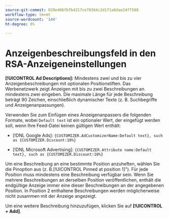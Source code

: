 ```yaml
---
source-git-commit: 029e406fbfb4217ce78364c2d1f1a6dae24ff588
workflow-type: tm+mt
source-wordcount: '144'
ht-degree: 0%

---
```

# Anzeigenbeschreibungsfeld in den RSA-Anzeigeneinstellungen

**[!UICONTROL Ad Descriptions]:** Mindestens zwei und bis zu vier Anzeigenbeschreibungen mit optionalen Positionstiften. Das Werbenetzwerk zeigt Anzeigen mit bis zu zwei Beschreibungen an. mindestens zwei eingeben. Die maximale Länge für jede Beschreibung beträgt 90 Zeichen, einschließlich dynamischer Texte (z. B. Suchbegriffe und Anzeigenanpassungen).

Verwenden Sie zum Einfügen eines Anzeigenanpassers die folgenden Formate, wobei `Default text` ist ein optionaler Wert, der eingefügt werden soll, wenn Ihre Feed-Datei keinen gültigen Wert enthält:

* [!DNL Google Ads]: `{CUSTOMIZER.AdCustomizerName:Default text}, such as {CUSTOMIZER.Discount:10%}`

* [!DNL Microsoft Advertising]: `{CUSTOMIZER.Attribute name:Default text}, such as {CUSTOMIZER.Discount:10%}`

Um eine Beschreibung an eine bestimmte Position anzuheften, wählen Sie die Pinoption aus (z. B.[!UICONTROL Pinned at position 1]&quot;). Für jede Position muss mindestens eine Beschreibung verfügbar sein. Wenn Sie mehrere Beschreibungen an derselben Position veröffentlichen, enthält die endgültige Anzeige immer eine dieser Beschreibungen an der angegebenen Position. In Position 2 enthaltene Beschreibungen werden möglicherweise nicht zusammen mit der Anzeige angezeigt.

Um eine weitere Beschreibung hinzuzufügen, klicken Sie auf **[!UICONTROL + Add]**.
